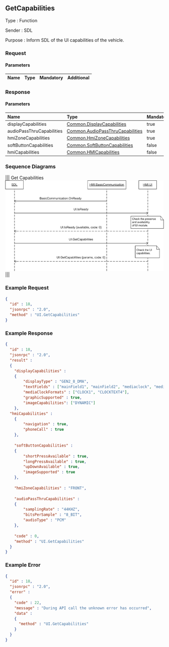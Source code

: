 ## GetCapabilities

Type
: Function

Sender
: SDL

Purpose
: Inform SDL of the UI capabilities of the vehicle.


### Request

#### Parameters

|Name|Type|Mandatory|Additional|
|:---|:---|:--------|:---------|

### Response

#### Parameters

|Name|Type|Mandatory|Additional|
|:---|:---|:--------|:---------|
|displayCapabilities|[Common.DisplayCapabilities](../../common/structs/#displaycapabilities)|true||
|audioPassThruCapabilities|[Common.AudioPassThruCapabilities](../../common/structs/#audiopassthrucapabilities)|true||
|hmiZoneCapabilities|[Common.HmiZoneCapabilities](../../common/enums/#hmizonecapabilities)|true||
|softButtonCapabilities|[Common.SoftButtonCapabilities](../../common/structs/#softbuttoncapabilities)|false||
|hmiCapabilities|[Common.HMICapabilities](../../common/structs/#hmicapabilities)|false||

### Sequence Diagrams
|||
Get Capabilities
![GetCapabilities](./assets/GetCapabilities.png)
|||

### Example Request

```json
{
  "id" : 18,
  "jsonrpc" : "2.0",
  "method" : "UI.GetCapabilities"
}
```
### Example Response

```json
{
  "id" : 18,
  "jsonrpc" : "2.0",
  "result" :
  {
    "displayCapabilities" :
    {
        "displayType" : "GEN2_8_DMA",
        "textFields" : ["mainField1", "mainField2", "mediaclock", "mediaTrack", "alertText1", "alertText2", "alertText3", "scrollableMessageBody", "initialInteractionText", "navigationText1", "navigationText2", "audioPassThruDisplayText1", "audioPassThruDisplayText2", "notificationText"],
        "mediaClockFormats" : ["CLOCK1", "CLOCKTEXT4"],
        "graphicSupported" : true,
        "imageCapabilities": ["DYNAMIC"]
    },
  "hmiCapabilities" :
    {
        "navigation" : true,
        "phoneCall" : true
    },

    "softButtonCapabilities" :
    {
        "shortPressAvailable" : true,
        "longPressAvailable" : true,
        "upDownAvailable" : true,
        "imageSupported" : true
    },

    "hmiZoneCapabilities" : "FRONT",

    "audioPassThruCapabilities" :
    {
        "samplingRate" : "44KHZ",
        "bitsPerSample" : "8_BIT",
        "audioType" : "PCM"
    },

    "code" : 0,
    "method" : "UI.GetCapabilities"
  }
}
```

### Example Error

```json
{
  "id" : 18,
  "jsonrpc" : "2.0",
  "error" :
  {
    "code" : 22,
    "message" : "During API call the unknown error has occurred",
    "data" :
    {
      "method" : "UI.GetCapabilities"
    }
  }
}
```
